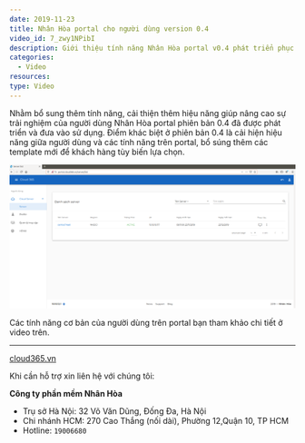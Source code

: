 ```yaml
---
date: 2019-11-23
title: Nhân Hòa portal cho người dùng version 0.4
video_id: 7_zwy1NPibI
description: Giới thiệu tính năng Nhân Hòa portal v0.4 phát triển phục vụ khách hàng quản lý cloud server.
categories:
  - Video
resources:
type: Video
---
```


Nhằm bổ sung thêm tính năng, cải thiện thêm hiệu năng giúp nâng cao sự trải nghiệm của người dùng Nhân Hòa portal phiên bản 0.4 đã được phát triển và đưa vào sử dụng. Điểm khác biệt ở phiên bản 0.4 là cải hiện hiệu năng giữa người dùng và các tính năng trên portal, bổ súng thêm các template mới để khách hàng tùy biến lựa chọn.

![](/images/img-user-nhanhoa-portal/screenshot.png)

Các tính năng cơ bản của người dùng trên portal bạn tham khảo chi tiết ở video trên.

---
<a href="https://cloud365.vn/" target="_blank">cloud365.vn</a>

Khi cần hỗ trợ xin liên hệ với chúng tôi:

**Công ty phần mềm Nhân Hòa**
- Trụ sở Hà Nội: 32 Võ Văn Dũng, Đống Đa, Hà Nội
- Chi nhánh HCM: 270 Cao Thắng (nối dài), Phường 12,Quận 10, TP HCM
- Hotline: `19006680`